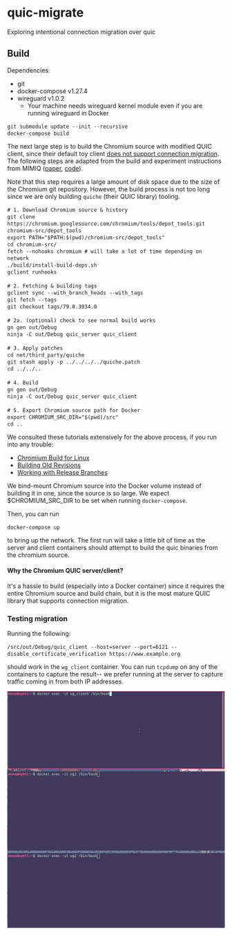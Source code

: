 # quic-migrate
Exploring intentional connection migration over quic

## Build

Dependencies:
 * git
 * docker-compose v1.27.4
 * wireguard v1.0.2 
   * Your machine needs wireguard kernel module even if you are running wireguard in Docker

```
git submodule update --init --recursive
docker-compose build
```

The next large step is to build the Chromium source with modified QUIC client, since their default toy client [does not support connection migration](https://bugs.chromium.org/p/chromium/issues/detail?id=1104647). The following steps are adapted from the build and experiment instructions from MIMIQ ([paper](https://www.usenix.org/system/files/foci20-paper-govil.pdf), [code](https://github.com/liangw89/p4privacy/blob/master/mimiq/walkthrough)).

Note that this step requires a large amount of disk space due to the size of the Chromium git repository. However, the build process is not too long since we are only building `quiche` (their QUIC library) tooling.

```
# 1. Download Chromium source & history
git clone https://chromium.googlesource.com/chromium/tools/depot_tools.git chromium-src/depot_tools
export PATH="$PATH:$(pwd)/chromium-src/depot_tools"
cd chromium-src/
fetch --nohooks chromium # will take a lot of time depending on network
./build/install-build-deps.sh
gclient runhooks

# 2. Fetching & building tags
gclient sync --with_branch_heads --with_tags
git fetch --tags
git checkout tags/79.0.3934.0

# 2a. (optional) check to see normal build works
gn gen out/Debug
ninja -C out/Debug quic_server quic_client

# 3. Apply patches
cd net/third_party/quiche
git stash apply -p ../../../../quiche.patch
cd ../../..

# 4. Build
gn gen out/Debug
ninja -C out/Debug quic_server quic_client

# 5. Export Chromium source path for Docker
export CHROMIUM_SRC_DIR="$(pwd)/src"
cd ..
```

We consulted these tutorials extensively for the above process, if you run into any trouble:
 * [Chromium Build for Linux](https://chromium.googlesource.com/chromium/src/+/main/docs/linux/build_instructions.md)
 * [Building Old Revisions](https://chromium.googlesource.com/chromium/src/+/master/docs/building_old_revisions.md)
 * [Working with Release Branches](https://www.chromium.org/developers/how-tos/get-the-code/working-with-release-branches/)

We bind-mount Chromium source into the Docker volume instead of building it in one, since the source is so large. We expect $CHROMIUM_SRC_DIR to be set when running `docker-compose`.

Then, you can run 
```
docker-compose up
```
to bring up the network. The first run will take a little bit of time as the server and client containers should attempt to build the quic binaries from the chromium source.


#### Why the Chromium QUIC server/client?

It's a hassle to build (especially into a Docker container) since it requires the entire Chromium source and build chain, but it is the most mature QUIC library that supports connection migration.

### Testing migration

Running the following:
```
/src/out/Debug/quic_client --host=server --port=6121 --disable_certificate_verification https://www.example.org
```
should work in the `wg_client` container. You can run `tcpdump` on any of the containers to capture the result-- we prefer running at the server to capture traffic coming in from both IP addresses.

![demo of quic migration working in action](quic-migrate-demo.gif)

